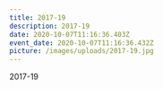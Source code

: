 ```yaml
---
title: 2017-19
description: 2017-19
date: 2020-10-07T11:16:36.403Z
event_date: 2020-10-07T11:16:36.432Z
picture: /images/uploads/2017-19.jpg
---
```

2017-19